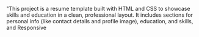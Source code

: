 "This project is a resume template built with HTML and CSS to showcase skills and education in a clean, professional layout. It includes sections for personal info (like contact details and profile image), education, and skills, and Responsive
